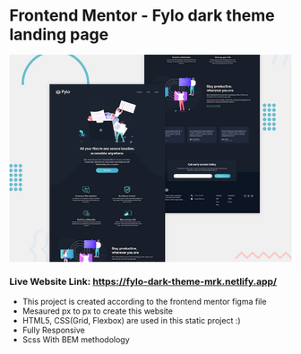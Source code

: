 # Frontend Mentor - Fylo dark theme landing page

![Design preview for the Fylo dark theme landing page challenge](./design/desktop-preview.jpg)

### Live Website Link: https://fylo-dark-theme-mrk.netlify.app/

* This project is created according to the frontend mentor figma file
* Mesaured px to px to create this website
* HTML5, CSS(Grid, Flexbox) are used in this static project :)
* Fully Responsive
* Scss With BEM methodology
